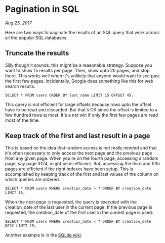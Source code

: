 # Pagination in SQL
*Aug 25, 2017*

Here are two ways to paginate the results of an SQL query that work across all
the popular SQL databases.

## Truncate the results
Silly though it sounds, this might be a reasonable strategy. Suppose you want
to show 15 results per page. Then, show upto 20 pages, and stop there. This works
well when it's unlikely that anyone would want to see past the first few pages.
Incidentally, Google does something like this for web search results.

```
SELECT * FROM users ORDER BY last_name LIMIT 15 OFFSET 45;
```

This query is not efficient for large offsets because rows upto the offset have
to be read and discarded. But that's OK since the offset is limited to a few
hundred rows at most. It's a net win if only the first few pages are read most
of the time.

## Keep track of the first and last result in a page
This is based on the idea that random access is not really needed and that it's often
necessary to only access the next page and the previous page from any given page.
When you're on the fourth page, accessing a random page, say page 3124, might
be in-efficient. But, accessing the third and fifth pages are efficient if the
right indexes have been setup. This is accomplished by keeping track of the first
and last values of the column on which queries are ordered.

```
SELECT * FROM users WHERE creation_date > ? ORDER BY creation_date LIMIT 15;
```

When the next page is requested, the query is executed with the creation_date
of the last user in the current page. If the previous page is requested, the
creation_date of the first user in the current page is used:

```
SELECT * FROM users WHERE creation_date < ? ORDER BY creation_date DESC LIMIT 15;
```

Another example is in the [SQLite wiki](http://www.sqlite.org/cvstrac/wiki?p=ScrollingCursor).
